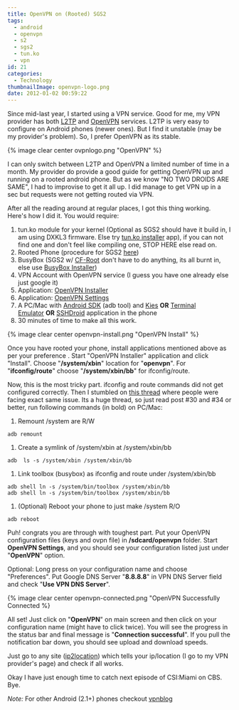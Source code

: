 ```yaml
---
title: OpenVPN on (Rooted) SGS2
tags:
  - android
  - openvpn
  - s2
  - sgs2
  - tun.ko
  - vpn
id: 21
categories:
  - Technology
thumbnailImage: openvpn-logo.png
date: 2012-01-02 00:59:22
---
```


Since mid-last year, I started using a VPN service. Good for me, my VPN provider has both [L2TP](https://goo.gl/8LTMa) and [OpenVPN](https://goo.gl/jEe4k) services. L2TP is very easy to configure on Android phones (newer ones). But I find it unstable (may be my provider's problem). So, I prefer OpenVPN as its stable.

<!--more-->

{% image clear center ovpnlogo.png "OpenVPN" %}

I can only switch between L2TP and OpenVPN a limited number of time in a month. My provider do provide a good guide for getting OpenVPN up and running on a rooted android phone. But as we know "NO TWO DROIDS ARE SAME", I had to improvise to get it all up. I did manage to get VPN up in a sec but requests were not getting routed via VPN.

After all the reading around at regular places, I got this thing working. Here's how I did it. You would require:

1. tun.ko module for your kernel (Optional as SGS2 should have it build in, I am using DXKL3 firmware. Else try [tun.ko installer](https://goo.gl/g8Rnj) app), if you can not find one and don't feel like compiling one, STOP HERE else read on.
1. Rooted Phone (procedure for SGS2 [here](https://goo.gl/ehSbJ "here"))
1. BusyBox (SGS2 w/ [CF-Root](https://goo.gl/ehSbJ) don't have to do anything, its all burnt in, else use [BusyBox Installer](https://goo.gl/p8Q1z))
1. VPN Account with OpenVPN service (I guess you have one already else just google it)
1. Application: [OpenVPN Installer](https://goo.gl/Xoecp)
1. Application: [OpenVPN Settings](https://goo.gl/W1VeQ)
1. A PC/Mac with [Android SDK](https://goo.gl/2qpr) (adb tool) and [Kies](https://goo.gl/dS1rv) **OR** [Terminal Emulator](https://goo.gl/G9Ids) **OR** [SSHDroid](https://goo.gl/J7agC) application in the phone
1. 30 minutes of time to make all this work.

{% image clear center openvpn-install.png "OpenVPN Install" %}

Once you have rooted your phone, install applications mentioned above as per your preference . Start "OpenVPN Installer" application and click "Install". Choose "**/system/xbin**" location for "**openvpn**". For "**ifconfig/route**" choose "**/system/xbin/bb**" for ifconfig/route.

Now, this is the most tricky part. ifconfig and route commands did not get configured correctly. Then I stumbled on [this thread](https://goo.gl/3BgZE) where people were facing exact same issue. Its a huge thread, so just read post #30 and #34 or better, run following commands (in bold) on PC/Mac:

1. Remount /system are R/W

```shell
adb remount
```

1. Create a symlink of /system/xbin at /system/xbin/bb

```shell
adb  ls -s /system/xbin /system/xbin/bb
```

1. Link toolbox (busybox) as ifconfig and route under /system/xbin/bb

```shell
adb shell ln -s /system/bin/toolbox /system/xbin/bb
adb shell ln -s /system/bin/toolbox /system/xbin/bb
```

1. (Optional) Reboot your phone to just make /system R/O

```shell
adb reboot
```

Puh! congrats you are through with toughest part. Put your OpenVPN configuration files (keys and ovpn file) in **/sdcard/openvpn** folder. Start **OpenVPN Settings**, and you should see your configuration listed just under "**OpenVPN**" option.

Optional: Long press on your configuration name and choose "Preferences". Put Google DNS Server "**8.8.8.8**" in VPN DNS Server field and check "**Use VPN DNS Server**".

{% image clear center openvpn-connected.png "OpenVPN Successfully Connected %}

All set! Just click on "**OpenVPN**" on main screen and then click on your configuration name (might have to click twice). You will see the progress in the status bar and final message is "**Connection successful**". If you pull the notification bar down, you should see upload and download speeds.

Just go to any site ([ip2location](https://goo.gl/auec)) which tells your ip/location (I go to my VPN provider's page) and check if all works.

Okay I have just enough time to catch next episode of CSI:Miami on CBS. Bye.

_Note:_ For other Android (2.1+) phones checkout [vpnblog](https://goo.gl/UrJMn)
